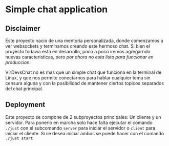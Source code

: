 # Simple chat application

## Disclaimer
Este proyecto nacio de una mentoria personalizada, donde comenzamos a ver
websockets y terminamos creando este hermoso chat. Si bien el proyecto todavia
esta en desarrollo, poco a poco iremos agregarndo nuevas caracteristicas, pero 
*por ahora no esta listo para funcionar en produccion*.

VirDevsChat no es mas que un simple chat que funciona en la terminal
de Linux, y que nos permite conectarnos para hablar cualquier tema sin
censura alguna y con la posibilidad de mantener ciertos topicos separados
del chat principal. 

## Deployment

Este proyecto se compone de 2 subproyectos principales: Un cliente
y un servidor. Para ponerlo en marcha solo hace falta ejecutar
el comando `./just` con el subcomando `server` para iniciar el servidor
o `client` para iniciar el cliente. Si se desea iniciar ambos se puede
hacer con el comando `./just start`
